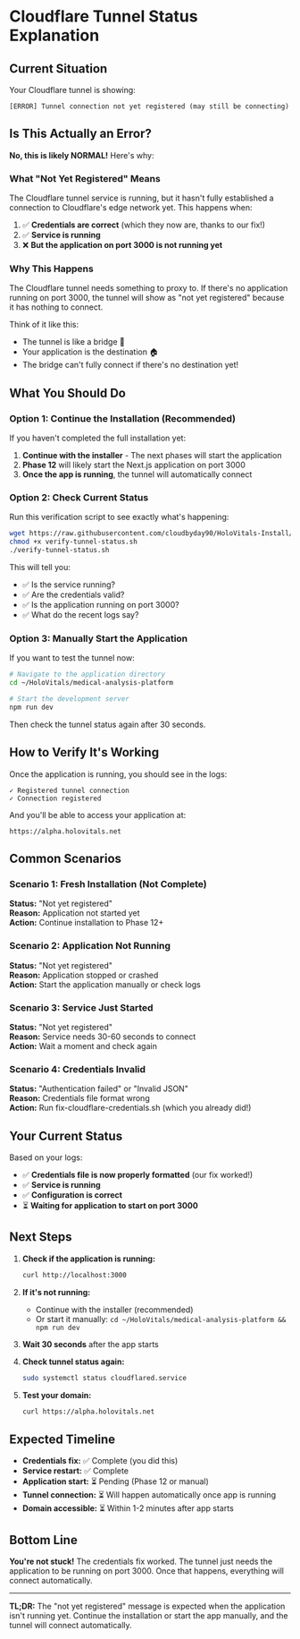 # Cloudflare Tunnel Status Explanation

## Current Situation

Your Cloudflare tunnel is showing:
```
[ERROR] Tunnel connection not yet registered (may still be connecting)
```

## Is This Actually an Error?

**No, this is likely NORMAL!** Here's why:

### What "Not Yet Registered" Means

The Cloudflare tunnel service is running, but it hasn't fully established a connection to Cloudflare's edge network yet. This happens when:

1. ✅ **Credentials are correct** (which they now are, thanks to our fix!)
2. ✅ **Service is running**
3. ❌ **But the application on port 3000 is not running yet**

### Why This Happens

The Cloudflare tunnel needs something to proxy to. If there's no application running on port 3000, the tunnel will show as "not yet registered" because it has nothing to connect.

Think of it like this:
- The tunnel is like a bridge 🌉
- Your application is the destination 🏠
- The bridge can't fully connect if there's no destination yet!

## What You Should Do

### Option 1: Continue the Installation (Recommended)

If you haven't completed the full installation yet:

1. **Continue with the installer** - The next phases will start the application
2. **Phase 12** will likely start the Next.js application on port 3000
3. **Once the app is running**, the tunnel will automatically connect

### Option 2: Check Current Status

Run this verification script to see exactly what's happening:

```bash
wget https://raw.githubusercontent.com/cloudbyday90/HoloVitals-Install/main/verify-tunnel-status.sh
chmod +x verify-tunnel-status.sh
./verify-tunnel-status.sh
```

This will tell you:
- ✅ Is the service running?
- ✅ Are the credentials valid?
- ✅ Is the application running on port 3000?
- ✅ What do the recent logs say?

### Option 3: Manually Start the Application

If you want to test the tunnel now:

```bash
# Navigate to the application directory
cd ~/HoloVitals/medical-analysis-platform

# Start the development server
npm run dev
```

Then check the tunnel status again after 30 seconds.

## How to Verify It's Working

Once the application is running, you should see in the logs:

```
✓ Registered tunnel connection
✓ Connection registered
```

And you'll be able to access your application at:
```
https://alpha.holovitals.net
```

## Common Scenarios

### Scenario 1: Fresh Installation (Not Complete)
**Status:** "Not yet registered"  
**Reason:** Application not started yet  
**Action:** Continue installation to Phase 12+

### Scenario 2: Application Not Running
**Status:** "Not yet registered"  
**Reason:** Application stopped or crashed  
**Action:** Start the application manually or check logs

### Scenario 3: Service Just Started
**Status:** "Not yet registered"  
**Reason:** Service needs 30-60 seconds to connect  
**Action:** Wait a moment and check again

### Scenario 4: Credentials Invalid
**Status:** "Authentication failed" or "Invalid JSON"  
**Reason:** Credentials file format wrong  
**Action:** Run fix-cloudflare-credentials.sh (which you already did!)

## Your Current Status

Based on your logs:
- ✅ **Credentials file is now properly formatted** (our fix worked!)
- ✅ **Service is running**
- ✅ **Configuration is correct**
- ⏳ **Waiting for application to start on port 3000**

## Next Steps

1. **Check if the application is running:**
   ```bash
   curl http://localhost:3000
   ```

2. **If it's not running:**
   - Continue with the installer (recommended)
   - Or start it manually: `cd ~/HoloVitals/medical-analysis-platform && npm run dev`

3. **Wait 30 seconds** after the app starts

4. **Check tunnel status again:**
   ```bash
   sudo systemctl status cloudflared.service
   ```

5. **Test your domain:**
   ```bash
   curl https://alpha.holovitals.net
   ```

## Expected Timeline

- **Credentials fix:** ✅ Complete (you did this)
- **Service restart:** ✅ Complete
- **Application start:** ⏳ Pending (Phase 12 or manual)
- **Tunnel connection:** ⏳ Will happen automatically once app is running
- **Domain accessible:** ⏳ Within 1-2 minutes after app starts

## Bottom Line

**You're not stuck!** The credentials fix worked. The tunnel just needs the application to be running on port 3000. Once that happens, everything will connect automatically.

---

**TL;DR:** The "not yet registered" message is expected when the application isn't running yet. Continue the installation or start the app manually, and the tunnel will connect automatically.